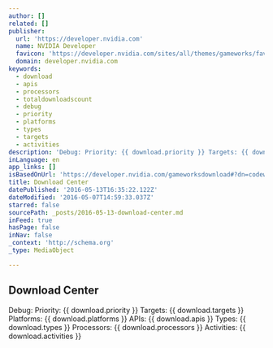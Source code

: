```yaml
---
author: []
related: []
publisher:
  url: 'https://developer.nvidia.com'
  name: NVIDIA Developer
  favicon: 'https://developer.nvidia.com/sites/all/themes/gameworks/favicon.ico'
  domain: developer.nvidia.com
keywords:
  - download
  - apis
  - processors
  - totaldownloadscount
  - debug
  - priority
  - platforms
  - types
  - targets
  - activities
description: 'Debug: Priority: {{ download.priority }} Targets: {{ download.targets }} Platforms: {{ download.platforms }} APIs: {{ download.apis }} Types: {{ download.types }} Processors: {{ download.processors }} Activities: {{ download.activities }}'
inLanguage: en
app_links: []
isBasedOnUrl: 'https://developer.nvidia.com/gameworksdownload#?dn=codeworks-for-android-1r4'
title: Download Center
datePublished: '2016-05-13T16:35:22.122Z'
dateModified: '2016-05-07T14:59:33.037Z'
starred: false
sourcePath: _posts/2016-05-13-download-center.md
inFeed: true
hasPage: false
inNav: false
_context: 'http://schema.org'
_type: MediaObject

---
```

<article style=""><h1>Download Center</h1><p>Debug: Priority: {{ download.priority }} Targets: {{ download.targets }} Platforms: {{ download.platforms }} APIs: {{ download.apis }} Types: {{ download.types }} Processors: {{ download.processors }} Activities: {{ download.activities }}</p></article>